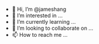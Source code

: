 - 👋 Hi, I’m @jameshang
- 👀 I’m interested in ...
- 🌱 I’m currently learning ...
- 💞️ I’m looking to collaborate on ...
- 📫 How to reach me ...

<!---
jameshang/jameshang is a ✨ special ✨ repository because its `README.md` (this file) appears on your GitHub profile.
You can click the Preview link to take a look at your changes.
--->
